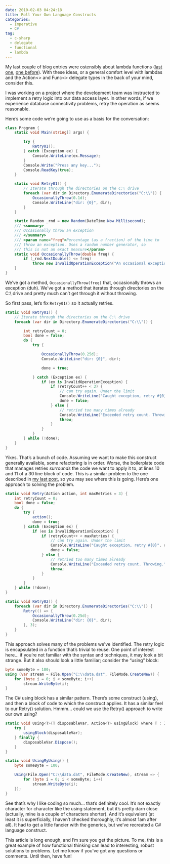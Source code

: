 ```yaml
---
date: 2010-02-03 04:24:18
title: Roll Your Own Language Constructs
categories:
  - Imperative
  - C#
tag:
  - c-sharp
  - delegate
  - functional
  - lambda
---
```


My last couple of blog entries were ostensibly about lambda functions ([last one](http://blog.efvincent.com/c-nuts-and-bolts-lambdas/), [one before](http://blog.efvincent.com/c-nuts-and-bolts-lambdas02)). With these ideas, or a general comfort level with lambdas and the Action<> and Func<> delegate types in the back of your mind, consider this.

<!-- more -->

I was working on a project where the development team was instructed to implement a retry logic into our data access layer. In other words, if we experience database connectivity problems, retry the operation as seems reasonable.

Here’s some code we’re going to use as a basis for the conversation:

```C#
class Program {
    static void Main(string[] args) {

        try {
            Retry01();
        } catch (Exception ex) {
            Console.WriteLine(ex.Message);
        }
        Console.Write("Press any key...");
        Console.ReadKey(true);
    }

    static void Retry01() {
        // Iterate through the directories on the C:\ drive
        foreach (var dir in Directory.EnumerateDirectories("C:\\")) {
            OccasionallyThrow(0.1d);
            Console.WriteLine("dir: {0}", dir);
        }
    }

    static Random _rnd = new Random(DateTime.Now.Millisecond);
    /// <summary>
    /// Occasionally throw an exception
    /// </summary>
    /// <param name="freq">Percentage (as a fraction) of the time to
    /// throw an exception. Uses a random number generator, so
    /// this is not an exact measure</param>
    static void OccasionallyThrow(double freq) {
        if (_rnd.NextDouble() <= freq)
            throw new InvalidOperationException("An occasional exception");
    }
}
```

We’ve got a method, `OccasionallyThrow(freq)` that, occasionally throws an exception (duh). We’ve got a method that iterates through directories on the C:\ drive and pretty much can’t get through it without throwing.

So first pass, let’s fix `Retry01()` so it actually retries.

```C#
static void Retry01() {
    // Iterate through the directories on the C:\ drive
    foreach (var dir in Directory.EnumerateDirectories("C:\\")) {

        int retryCount = 0;
        bool done = false;
        do {
            try {

                OccasionallyThrow(0.25d);
                Console.WriteLine("dir: {0}", dir);

                done = true;

            } catch (Exception ex) {
                if (ex is InvalidOperationException) {
                    if (retryCount++ < 3) {
                        // can try again. Under the limit
                        Console.WriteLine("Caught exception, retry #{0}", retryCount);
                        done = false;
                    } else {
                        // retried too many times already
                        Console.WriteLine("Exceeded retry count. Throwing.");
                        throw;
                    }
                }
            }
        } while (!done);
    }
}
```

Yikes. That’s a bunch of code. Assuming we want to make this construct generally available, some refactoring is in order. Worse, the boilerplate code that manages retries _surrounds_ the code we want to apply it to, at lines 10 and 11 of a 30 line block of code. This is a similar problem to the one described in [my last post](http://blog.efvincent.com/c-nuts-and-bolts-lambdas02), so you may see where this is going. Here’s one approach to solving the problem.

```C#
static void Retry(Action action, int maxRetries = 3) {
    int retryCount = 0;
    bool done = false;
    do {
        try {
            action();
            done = true;
        } catch (Exception ex) {
            if (ex is InvalidOperationException) {
                if (retryCount++ < maxRetries) {
                    // can try again. Under the limit
                    Console.WriteLine("Caught exception, retry #{0}", retryCount);
                    done = false;
                } else {
                    // retried too many times already
                    Console.WriteLine("Exceeded retry count. Throwing.");
                    throw;
                }
            }
        }
    } while (!done);
}

static void Retry02() {
    foreach (var dir in Directory.EnumerateDirectories("C:\\")) {
        Retry(() => {
            OccasionallyThrow(0.25d);
            Console.WriteLine("dir: {0}", dir);
        }, 3);
    }
}
```

This approach solves many of the problems we've identified. The retry logic is encapsulated in a function that’s trivial to reuse. One point of interest here… if you’re not familiar with the syntax and techniques, it may look a bit strange. But it also should look a little familiar; consider the “using” block:

```C#
byte someByte = 100;
using (var stream = File.Open("C:\\data.dat", FileMode.CreateNew)) {
    for (byte i = 0; i < someByte; i++)
        stream.WriteByte(i);
}
```

The C# using block has a similar pattern. There’s some construct (using), and then a block of code to which the construct applies. It has a similar feel to our Retry() solution. Hmmm… could we use the Retry() approach to write our own using?

```C#
static void Using<T>(T disposableVar, Action<T> usingBlock) where T : IDisposable {
    try {
        usingBlock(disposableVar);
    } finally {
        disposableVar.Dispose();
    }
}

static void UsingMyUsing() {
    byte someByte = 100;

    Using(File.Open("C:\\data.dat", FileMode.CreateNew), stream => {
        for (byte i = 0; i < someByte; i++)
            stream.WriteByte(i);
    });
}
```

See that’s why I like coding so much… that’s definitely cool. It’s not exactly character for character like the using statement, but it’s pretty darn close (actually, mine is a couple of characters shorter). And it’s equivalent (at least it is superficially, I haven’t checked thoroughly, it’s almost 1am after all). It had to get a little fancier with the generics, but we’ve recreated a C# language construct.

This article is long enough, and I’m sure you get the picture. To me, this is a great example of how functional thinking can lead to interesting, robust solutions to problems. Let me know if you’ve got any questions or comments. Until then, have fun!
